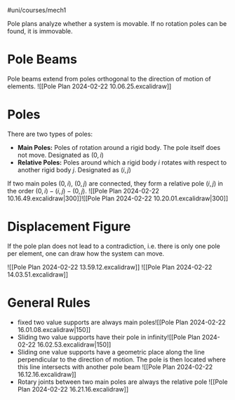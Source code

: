 #uni/courses/mech1 

Pole plans analyze whether a system is movable.
If no rotation poles can be found, it is immovable.

# Pole Beams

Pole beams extend from poles orthogonal to the direction of motion of elements.
![[Pole Plan 2024-02-22 10.06.25.excalidraw]]

# Poles

There are two types of poles:
- **Main Poles:** Poles of rotation around a rigid body. The pole itself does not move. Designated as $(0, i)$
- **Relative Poles:** Poles around which a rigid body $i$ rotates with respect to another rigid body $j$. Designated as $(i, j)$

If two main poles $(0, i)$, $(0, j)$ are connected, they form a relative pole $(i, j)$ in the order $(0,i) - (i, j) - (0, j)$.
![[Pole Plan 2024-02-22 10.16.49.excalidraw|300]]![[Pole Plan 2024-02-22 10.20.01.excalidraw|300]]
# Displacement Figure

If the pole plan does not lead to a contradiction, i.e. there is only one pole per element, one can draw how the system can move.

![[Pole Plan 2024-02-22 13.59.12.excalidraw]]
![[Pole Plan 2024-02-22 14.03.51.excalidraw]]

# General Rules

- fixed two value supports are always main poles![[Pole Plan 2024-02-22 16.01.08.excalidraw|150]]
- Sliding two value supports have their pole in infinity![[Pole Plan 2024-02-22 16.02.53.excalidraw|150]]
- Sliding one value supports have a geometric place along the line perpendicular to the direction of motion. The pole is then located where this line intersects with another pole beam ![[Pole Plan 2024-02-22 16.12.16.excalidraw]]
- Rotary joints between two main poles are always the relative pole ![[Pole Plan 2024-02-22 16.21.16.excalidraw]]